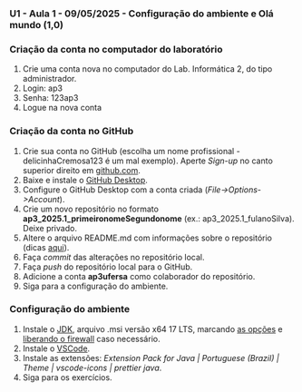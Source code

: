 ### U1 - Aula 1 - 09/05/2025 - Configuração do ambiente e Olá mundo (1,0)

### Criação da conta no computador do laboratório

1. Crie uma conta nova no computador do Lab. Informática 2, do tipo administrador.
2. Login: ap3
3. Senha: 123ap3
4. Logue na nova conta

### Criação da conta no GitHub

1. Crie sua conta no GitHub (escolha um nome profissional - delicinhaCremosa123 é um mal exemplo). Aperte _Sign-up_ no canto superior direito em [github.com](https://www.github.com/).
2. Baixe e instale o [GitHub Desktop](https://desktop.github.com).
3. Configure o GitHub Desktop com a conta criada (_File->Options->Account_).
4. Crie um novo repositório no formato **ap3_2025.1_primeironomeSegundonome** (ex.: ap3_2025.1_fulanoSilva). Deixe privado.
5. Altere o arquivo README.md com informações sobre o repositório (dicas [aqui](https://gist.github.com/lohhans/f8da0b147550df3f96914d3797e9fb89)).
6. Faça _commit_ das alterações no repositório local.
7. Faça _push_ do repositório local para o GitHub.
8. Adicione a conta **ap3ufersa** como colaborador do repositório.
9. Siga para a configuração do ambiente.

### Configuração do ambiente

1. Instale o [JDK](https://adoptium.net/temurin/releases/), arquivo .msi versão x64 17 LTS, marcando [as opções](https://drive.google.com/open?id=1BMqLvV0vZPz728qvQq2JVdf9McBGN9PY) e [liberando o firewall](https://drive.google.com/open?id=1BTl2hp2ZlEhAVqhpDfMOC0SY4ztLtMzs) caso necessário.
2. Instale o [VSCode](https://code.visualstudio.com/).
3. Instale as extensões: _Extension Pack for Java | Portuguese (Brazil) | Theme | vscode-icons | prettier java_.
4. Siga para os exercícios.